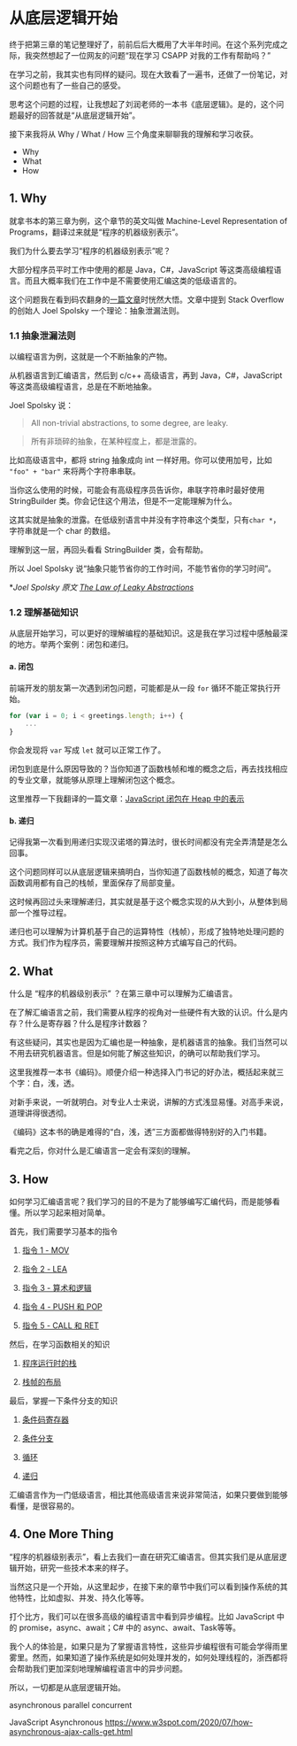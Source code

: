 # 从底层逻辑开始

终于把第三章的笔记整理好了，前前后后大概用了大半年时间。在这个系列完成之际，我突然想起了一位网友的问题“现在学习 CSAPP 对我的工作有帮助吗？”

在学习之前，我其实也有同样的疑问。现在大致看了一遍书，还做了一份笔记，对这个问题也有了一些自己的感受。

思考这个问题的过程，让我想起了刘润老师的一本书《底层逻辑》。是的，这个问题最好的回答就是“从底层逻辑开始”。

接下来我将从 Why / What / How 三个角度来聊聊我的理解和学习收获。

* Why
* What
* How

## 1. Why

就拿书本的第三章为例，这个章节的英文叫做 Machine-Level Representation of Programs，翻译过来就是“程序的机器级别表示”。

我们为什么要去学习“程序的机器级别表示”呢？

大部分程序员平时工作中使用的都是 Java，C#，JavaScript 等这类高级编程语言。而且大概率我们在工作中是不需要使用汇编这类的低级语言的。

这个问题我在看到码农翻身的[一篇文章](https://mp.weixin.qq.com/s/HNcIgOD81UkQjbO2pG0dWA)时恍然大悟。文章中提到 Stack Overflow 的创始人 Joel Spolsky 一个理论：抽象泄漏法则。

### 1.1 抽象泄漏法则

以编程语言为例，这就是一个不断抽象的产物。

从机器语言到汇编语言，然后到 c/c++ 高级语言，再到 Java，C#，JavaScript 等这类高级编程语言，总是在不断地抽象。

Joel Spolsky 说：

>All non-trivial abstractions, to some degree, are leaky.

>所有非琐碎的抽象，在某种程度上，都是泄露的。

比如高级语言中，都将 string 抽象成向 int 一样好用。你可以使用加号，比如 `"foo" + "bar"` 来将两个字符串串联。

当你这么使用的时候，可能会有高级程序员告诉你，串联字符串时最好使用 StringBuilder 类。你会记住这个用法，但是不一定能理解为什么。

这其实就是抽象的泄露。在低级别语言中并没有字符串这个类型，只有`char *`，字符串就是一个 char 的数组。

理解到这一层，再回头看看 StringBuilder 类，会有帮助。

所以 Joel Spolsky 说“抽象只能节省你的工作时间，不能节省你的学习时间”。

**Joel Spolsky 原文  [The Law of Leaky Abstractions](https://www.joelonsoftware.com/2002/11/11/the-law-of-leaky-abstractions/)*

### 1.2 理解基础知识

从底层开始学习，可以更好的理解编程的基础知识。这是我在学习过程中感触最深的地方。举两个案例：闭包和递归。

#### a. 闭包

前端开发的朋友第一次遇到闭包问题，可能都是从一段 `for` 循环不能正常执行开始。

```javascript
for (var i = 0; i < greetings.length; i++) {
    ...
}
```

你会发现将 `var` 写成 `let` 就可以正常工作了。

闭包到底是什么原因导致的？当你知道了函数栈帧和堆的概念之后，再去找找相应的专业文章，就能够从原理上理解闭包这个概念。

这里推荐一下我翻译的一篇文章：[JavaScript 闭包在 Heap 中的表示](https://zhuanlan.zhihu.com/p/468527405)

#### b. 递归

记得我第一次看到用递归实现汉诺塔的算法时，很长时间都没有完全弄清楚是怎么回事。

这个问题同样可以从底层逻辑来搞明白，当你知道了函数栈帧的概念，知道了每次函数调用都有自己的栈帧，里面保存了局部变量。

这时候再回过头来理解递归，其实就是基于这个概念实现的从大到小，从整体到局部一个推导过程。

递归也可以理解为计算机基于自己的运算特性（栈帧），形成了独特地处理问题的方式。我们作为程序员，需要理解并按照这种方式编写自己的代码。

## 2. What

什么是 “程序的机器级别表示” ？在第三章中可以理解为汇编语言。

在了解汇编语言之前，我们需要从程序的视角对一些硬件有大致的认识。什么是内存？什么是寄存器？什么是程序计数器？

有这些疑问，其实也是因为汇编也是一种抽象，是机器语言的抽象。我们当然可以不用去研究机器语言。但是如何能了解这些知识，的确可以帮助我们学习。

这里我推荐一本书《编码》。顺便介绍一种选择入门书记的好办法，概括起来就三个字：白，浅，透。

对新手来说，一听就明白。对专业人士来说，讲解的方式浅显易懂。对高手来说，道理讲得很透彻。

《编码》这本书的确是难得的“白，浅，透”三方面都做得特别好的入门书籍。

看完之后，你对什么是汇编语言一定会有深刻的理解。

## 3. How

如何学习汇编语言呢？我们学习的目的不是为了能够编写汇编代码，而是能够看懂。所以学习起来相对简单。

首先，我们需要学习基本的指令

1. [指令 1 - MOV](./mpweixin/04指令1MOV.md)

2. [指令 2 - LEA](./mpweixin/05指令2LEA.md)

3. [指令 3 - 算术和逻辑](./mpweixin/06指令算术和逻辑.md)

4. [指令 4 - PUSH 和 POP](./mpweixin/07指令push和pop.md)

5. [指令 5 - CALL 和 RET](./mpweixin/08指令call和ret.md)

然后，在学习函数相关的知识

1. [程序运行时的栈](./mpweixin/09运行时栈.md)

2. [栈帧的布局](./mpweixin/10栈帧的布局.md)

最后，掌握一下条件分支的知识

1. [条件码寄存器](./mpweixin/11条件码寄存器.md)

2. [条件分支](./mpweixin/12条件控制.md)

3. [循环](./mpweixin/13循环.md)

4. [递归](./mpweixin/14递归.md)

汇编语言作为一门低级语言，相比其他高级语言来说非常简洁，如果只要做到能够看懂，是很容易的。

## 4. One More Thing

“程序的机器级别表示”，看上去我们一直在研究汇编语言。但其实我们是从底层逻辑开始，研究一些技术本来的样子。

当然这只是一个开始，从这里起步，在接下来的章节中我们可以看到操作系统的其他特性，比如虚拟、并发、持久化等等。

打个比方，我们可以在很多高级的编程语言中看到异步编程。比如 JavaScript 中的 promise，async、await；C# 中的 async、await、Task等等。

我个人的体验是，如果只是为了掌握语言特性，这些异步编程很有可能会学得雨里雾里。然而，如果知道了操作系统是如何处理并发的，如何处理线程的，浙西都将会帮助我们更加深刻地理解编程语言中的异步问题。

所以，一切都是从底层逻辑开始。


asynchronous parallel concurrent

JavaScript Asynchronous 
https://www.w3spot.com/2020/07/how-asynchronous-ajax-calls-get.html
